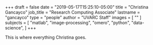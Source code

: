 +++
draft = false
date = "2019-05-17T15:25:10-05:00"
title = "Christina Gancayco"
job_title = "Research Computing Associate"
lastname = "gancayco"
type = "people"
author = "UVARC Staff"
images = [
  ""
]
subjects = [
  "matlab",
  "image-processing",
  "omero",
  "python",
  "data-science",
]
+++

This is where everything Christina goes.
